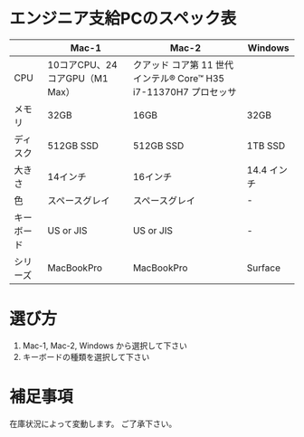# エンジニア支給PCのスペック表

| | Mac-1 | Mac-2 | Windows |
|----|----|----|----|
|CPU|10コアCPU、24コアGPU（M1 Max）|クアッド コア第 11 世代インテル® Core™ H35 i7-11370H7 プロセッサ|
|メモリ|32GB|16GB|32GB|
|ディスク|512GB SSD| 512GB SSD| 1TB SSD|
|大きさ|14インチ|16インチ|14.4 インチ|
|色|スペースグレイ|スペースグレイ| - |
|キーボード| US or JIS | US or JIS | - |
|シリーズ| MacBookPro | MacBookPro | Surface |

# 選び方

1. Mac-1, Mac-2, Windows から選択して下さい
2. キーボードの種類を選択して下さい

# 補足事項

在庫状況によって変動します。
ご了承下さい。
